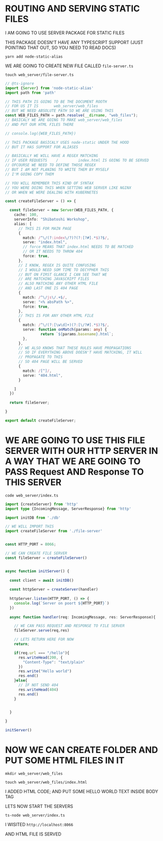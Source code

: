 # ROUTING AND SERVING STATIC FILES

I AM GOING TO USE SERVER PACKAGE FOR STATIC FILES

THIS PACKAGE DOESN'T HAVE ANY TYPESCRIPT SUPPORT (JUST POINTING THAT OUT, SO YOU NEED TO READ DOCS)

```
yarn add node-static-alias
```

WE ARE GOING TO CREATE NEW FILE CALLED `file-server.ts`

```
touch web_server/file-server.ts
```

```ts
// @ts-ignore
import {Server} from 'node-static-alias'
import path from 'path'

// THIS PATH IS GOING TO BE THE DOCUMENT ROOTH
// FOR US IT IS       web_server/web_files
// BUT WE NEED ABSOLUTE PATH SO WE ARE USING THIS
const WEB_FILES_PATH = path.resolve(__dirname, "web_files");
// BASICALY WE ARE GOING TO MAKE web_server/web_files
// AND PUT OUR HTML FILES THERE

// console.log({WEB_FILES_PATH})

// THIS PACKAGE BASICALY USES node-static UNDER THE HOOD
// BUT IT HAS SUPPORT FOR ALIASES

// BASICALLY WE WILL HAVE A REGEX MATCHING
// IF USER REQUESTS    /         index.html IS GOING TO BE SERVED
// OFCOURSE WE NEED TO DEFINE THOSE REGEX
// BUT I AM NOT PLANING TO WRITE THEM BY MYSELF
// I'M GOING COPY THEM

// YOU WILL REMEMBER THIS KIND OF SYNTAX
// YOU WERE DOING THIS WHEN SETTING WEB SERVER LIKE NGINX
// OR WHEN WE WERE DEALING WITH KUBERNETES

const createFileServer = () => {

  const fileServer = new Server(WEB_FILES_PATH, {
    cache: 100,
    serverInfo: "Shibatoshi Workshop",
    alias: [
      // THIS IS FOR MAIN PAGE 
      {
        match: /^\/(?:index\/?)?(?:[?#].*$)?$/,
        serve: "index.html",
        // force MEANS THAT index.html NEEDS TO BE MATCHED
        // OR IT NEEDS TO THROW 404
        force: true,
      },
      // I KNOW, REGEX IS QUITE CONFUSING
      // I WOULD NEED SOM TIME TO DECYPHER THIS
      // BUT ON FIRST GLANCE I CAN SEE THAT WE
      // ARE MATCHING JAVASCRIPT FILES
      // ALSO MATCHING ANY OTHER HTML FILE
      // AND LAST ONE IS 404 PAGE
      {
        match: /^\/js\/.+$/,
        serve: "<% absPath %>",
        force: true,
      },
      // THIS IS FOR ANY OTHER HTML FILE
      {
        match: /^\/(?:[\w\d]+)(?:[\/?#].*$)?$/,
        serve: function onMatch(params: any) {
                return `${params.basename}.html`;
        },
      },
      // WE ALSO KNOWS THAT THESE RULES HAVE PROPAGATIONS
      // SO IF EVERYTHING ABOVE DOESN'T HAVE MATCHING, IT WILL
      // PROPAGATE TO THIS
      // SO 404 PAGE WILL BE SERVED
      {
        match: /[^]/,
        serve: "404.html",
      }

    ]
  })
  
  return fileServer;

}

export default createFileServer;
```

# WE ARE GOING TO USE THIS FILE SERVER WITH OUR HTTP SERVER IN A WAY THAT WE ARE GOING TO PASS Request AND Response TO THIS SERVER

```
code web_server/index.ts
```

```ts
import {createServer} from 'http'
import type {IncomingMessage, ServerResponse} from 'http'

import initDB from './db'

// WE WILL IMPORT THIS
import createFileServer from './file-server'


const HTTP_PORT = 8066;

// WE CAN CREATE FILE SERVER
const fileServer = createFileServer()


async function initServer() {
  
  const client = await initDB()
  
  const httpServer = createServer(handler)
  
  httpServer.listen(HTTP_PORT, () => {
    console.log(`Server on poort ${HTTP_PORT}`)
  })
  
  async function handler(req: IncomingMessage, res: ServerResponse){

    // WE CAN PASS REQUEST AND RESPONSE TO FILE SERVER
    fileServer.serve(req,res)

    // LETS RETURN HERE FOR NOW
    return;

    if(req.url === "/hello"){
      res.writeHead(200, {
        "Content-Type": "text/plain"
      })
      res.write("Hello world")
      res.end()
    }else{
      // IF NOT SEND 404
      res.writeHead(404)
      res.end()
    }
   

  }

}

initServer()

```

# NOW WE CAN CREATE FOLDER AND PUT SOME HTML FILES IN IT

```
mkdir web_server/web_files
```

```
touch web_server/web_files/index.html
```

I ADDED HTML CODE; AND PUT SOME HELLO WORLD TEXT INSIDE BODY TAG

LETS NOW START THE SERVERS

```
ts-node web_server/index.ts
```

I WISITED `http://localhost:8066`

AND HTML FILE IS SERVED
